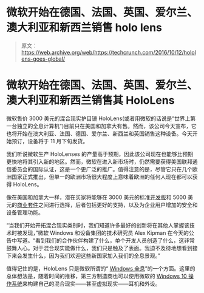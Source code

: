 # 微软开始在德国、法国、英国、爱尔兰、澳大利亚和新西兰销售 holo lens 

> 原文：<https://web.archive.org/web/https://techcrunch.com/2016/10/12/hololens-goes-global/>

# 微软开始在德国、法国、英国、爱尔兰、澳大利亚和新西兰销售其 HoloLens

微软售价 3000 美元的混合现实护目镜 HoloLens(或者用微软的话说是“世界上第一台独立的全息计算机”)目前只在美国和加拿大有售。然而，该公司今天宣布，它也将开始在澳大利亚、法国、德国、爱尔兰、新西兰和英国销售这种设备。今天开始预订，设备将于 11 月下旬发货。

我们听说微软生产 HoloLenses 的产量高于预期，因此该公司现在也能够比预期更快地将其引入新的地区。然而，微软在进入新市场时，仍然需要获得美国联邦通信委员会的国际认证，这是一个更广泛的推广。值得注意的是，尽管它只在几个欧洲国家正式推出，但单一的欧洲市场很大程度上意味着欧洲的任何人现在都可以获得 HoloLens。

像在美国和加拿大一样，潜在买家将能够在 3000 美元的标准[开发版](https://web.archive.org/web/20221207195445/https://www.microsoft.com/microsoft-hololens/en-us/development-edition)和 5000 美元的[商业套件](https://web.archive.org/web/20221207195445/https://www.microsoft.com/microsoft-hololens/en-us/commercial-suite)之间进行选择，后者包括更好的支持，以及为企业用户增加的安全和设备管理功能。

“当我们开始开拓混合现实类别时，我们知道许多最好的创新将在其他人掌握该技术时被发现，”微软 Windows 和设备集团的技术研究员 Alex Kipman 在今天的公告中写道。“看到我们的合作伙伴构建了什么，单个开发人员创造了什么，这非常鼓舞人心。对于混合现实能做什么，我们只是触及了表面。我迫不及待地想看到接下来会发生什么，因为我们欢迎这些新国家加入我们的全息景观。”

值得记住的是，HoloLens 只是微软所谓的“ [Windows 全息](https://web.archive.org/web/20221207195445/https://developer.microsoft.com/en-us/windows/holographic)”的一个方面。这里的总体想法是，随着时间的推移，第三方制造商也可以使用微软的 [Windows 10 操作系统](https://web.archive.org/web/20221207195445/https://beta.techcrunch.com/2016/08/16/windows-holographic-availability/)来构建自己的混合现实——甚至虚拟现实——耳机和外设。